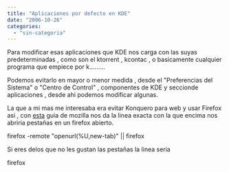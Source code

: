 ```yaml
---
title: "Aplicaciones por defecto en KDE"
date: "2006-10-26"
categories: 
  - "sin-categoria"
---
```


Para modificar esas aplicaciones que KDE nos carga con las suyas predeterminadas , como son el ktorrent , kcontac , o basicamente cualquier programa que empiece por k.........

Podemos evitarlo en mayor o menor medida , desde el "Preferencias del Sistema" o "Centro de Control" , componentes de KDE y seccionde aplicaciones , desde ahi podemos modificar algunas.

La que a mi mas me interesaba era evitar Konquero para web y usar Firefox asi , con [esta](https://www.mozilla.org/unix/remote.html) guia de mozilla nos da la linea exacta con la que encima nos abriria pestañas en un firefox abierto.

firefox -remote "openurl(%U,new-tab)" || firefox

Si eres delos que no les gustan las pestañas la linea seria

firefox
